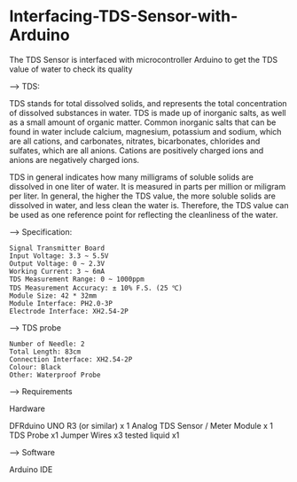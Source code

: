 # Interfacing-TDS-Sensor-with-Arduino
The TDS Sensor is interfaced with microcontroller Arduino  to get the TDS value of water to check its quality

--> TDS:

TDS stands for total dissolved solids, and represents the total concentration of dissolved substances in water. 
TDS is made up of inorganic salts, as well as a small amount of organic matter. Common inorganic salts that can be 
found in water include calcium, magnesium, potassium and sodium, which are all cations, and carbonates, nitrates, 
bicarbonates, chlorides and sulfates, which are all anions. Cations are positively charged ions and anions are 
negatively charged ions.

TDS in general indicates how many milligrams of soluble solids are dissolved in one liter of water. It is measured in 
parts per million or miligram per liter. In general, the higher the TDS value, the more soluble solids are dissolved in water, 
and less clean the water is. Therefore, the TDS value can be used as one reference point for reflecting the cleanliness of the water.


--> Specification:

    Signal Transmitter Board
    Input Voltage: 3.3 ~ 5.5V
    Output Voltage: 0 ~ 2.3V
    Working Current: 3 ~ 6mA
    TDS Measurement Range: 0 ~ 1000ppm
    TDS Measurement Accuracy: ± 10% F.S. (25 ℃)
    Module Size: 42 * 32mm
    Module Interface: PH2.0-3P
    Electrode Interface: XH2.54-2P
    
--> TDS probe

    Number of Needle: 2
    Total Length: 83cm
    Connection Interface: XH2.54-2P
    Colour: Black
    Other: Waterproof Probe

--> Requirements
   
   Hardware

   DFRduino UNO R3 (or similar) x 1
   Analog TDS Sensor / Meter Module x 1
   TDS Probe x1
   Jumper Wires x3
   tested liquid x1
    
--> Software

   Arduino IDE 
